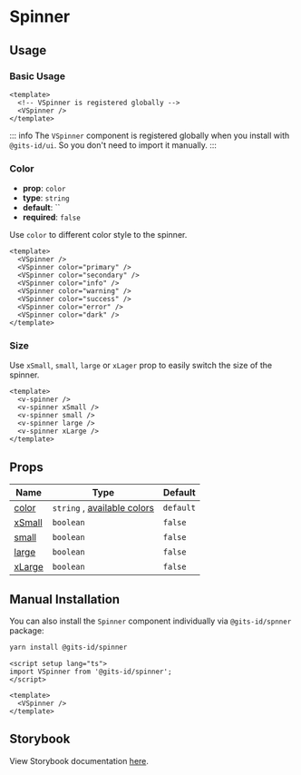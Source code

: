 <script setup lang="ts">
import {VSpinner} from '@gits-id/ui';
</script>

# Spinner

## Usage

### Basic Usage

```vue
<template>
  <!-- VSpinner is registered globally -->
  <VSpinner />
</template>
```

<LivePreview src="components-spinner--default" height="auto" />

::: info
The `VSpinner` component is registered globally when you install with `@gits-id/ui`. So you don't need to import it manually.
:::

### Color

- **prop**: `color`
- **type**: `string`
- **default**: ``
- **required**: `false`

Use `color` to different color style to the spinner.

```vue
<template>
  <VSpinner />
  <VSpinner color="primary" />
  <VSpinner color="secondary" />
  <VSpinner color="info" />
  <VSpinner color="warning" />
  <VSpinner color="success" />
  <VSpinner color="error" />
  <VSpinner color="dark" />
</template>
```

<LivePreview src="components-spinner--colors" height="auto"/>

### Size

Use `xSmall`, `small`, `large` or `xLager` prop to easily switch the size of the spinner.

```vue
<template>
  <v-spinner />
  <v-spinner xSmall />
  <v-spinner small />
  <v-spinner large />
  <v-spinner xLarge />
</template>
```

<LivePreview src="components-spinner--sizes" height="auto" />

## Props

| Name            | Type                                               | Default   |
|-----------------|----------------------------------------------------|-----------|
| [color](#color) | `string` , [available colors](/guide/theme#colors) | `default` |
| [xSmall](#size) | `boolean`                                          | `false`   |
| [small](#size)  | `boolean`                                          | `false`   |
| [large](#size)  | `boolean`                                          | `false`   |
| [xLarge](#size) | `boolean`                                          | `false`   |

## Manual Installation

You can also install the `Spinner` component individually via `@gits-id/spnner` package:

```bash
yarn install @gits-id/spinner
```

```vue
<script setup lang="ts">
import VSpinner from '@gits-id/spinner';
</script>

<template>
  <VSpinner />
</template>
```

## Storybook

View Storybook documentation [here](https://gits-ui.web.app/?path=/story/components-spinner--default).
